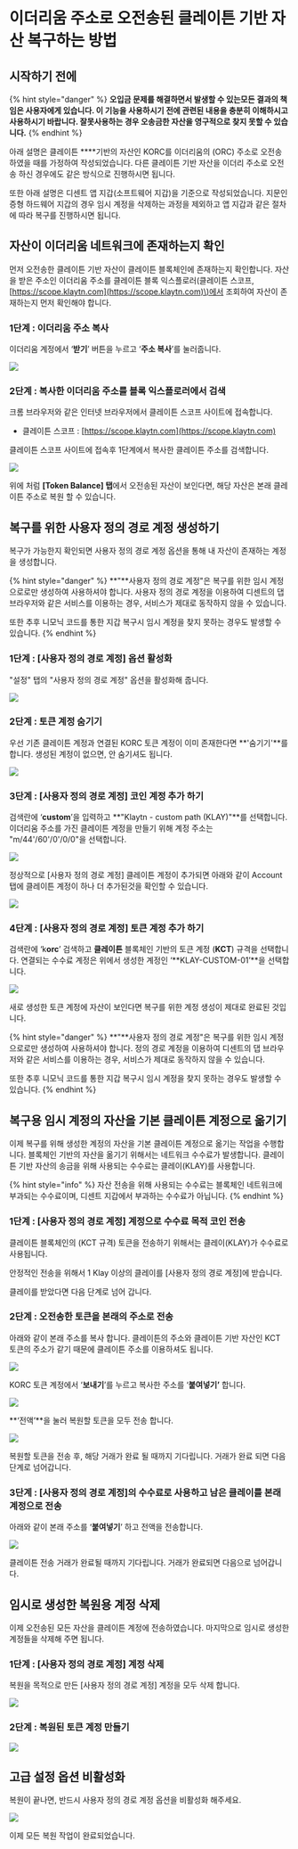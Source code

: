 # 이더리움 주소로 오전송된 클레이튼 기반 자산 복구하는 방법

## 시작하기 전에

{% hint style="danger" %}
**오입금 문제를 해결하면서 발생할 수 있는모든 결과의 책임은 사용자에게 있습니다. 이 기능을 사용하시기 전에 관련된 내용을 충분히 이해하시고 사용하시기 바랍니다. 잘못사용하는 경우 오송금한 자산을 영구적으로 찾지 못할 수 있습니다.**
{% endhint %}

아래 설명은 클레이튼 ****기반의 자산인 KORC를 이더리움의 \(ORC\) 주소로 오전송 하였을 때를 가정하여 작성되었습니다. 다른 클레이튼 기반 자산을 이더리 주소로 오전송 하신 경우에도 같은 방식으로 진행하시면 됩니다.

또한 아래 설명은 디센트 앱 지갑\(소프트웨어 지갑\)을 기준으로 작성되었습니다. 지문인증형 하드웨어 지갑의 경우 임시 계정을 삭제하는 과정을 제외하고 앱 지갑과 같은 절차에 따라 복구를 진행하시면 됩니다.

## 자산이 이더리움 네트워크에 존재하는지 확인

먼저 오전송한 클레이튼 기반 자산이 클레이튼 블록체인에 존재하는지 확인합니다. 자산을 받은 주소인 이더리움 주소를 클레이튼 블록 익스플로러\(클레이튼 스코프, [https://scope.klaytn.com](https://scope.klaytn.com)\)에서 조회하여 자산이 존재하는지 먼저 확인해야 합니다.

### **1단계 :** 이더리움 주소 복사

이더리움 계정에서 ‘**받기**’ 버튼을 누르고 ‘**주소 복사**’를 눌러줍니다.

![](../.gitbook/assets/16%20%281%29.png)

### **2단계 :** 복사한 이더리움 주소를 블록 익스플로러에서 검색

크롬 브라우저와 같은 인터넷 브라우저에서 클레이튼 스코프 사이트에 접속합니다.

* 클레이튼 스코프 : [https://scope.klaytn.com](https://scope.klaytn.com)

클레이튼 스코프 사이트에 접속후 1단계에서 복사한 클레이튼 주소를 검색합니다.

![](../.gitbook/assets/12%20%283%29.png)

위에 처럼 **\[Token Balance\] 탭**에서 오전송된 자산이 보인다면, 해당 자산은 본래 클레이튼 주소로 복원 할 수 있습니다.

## 복구를 위한 사용자 정의 경로 계정 생성하기

복구가 가능한지 확인되면 사용자 정의 경로 계정 옵션을 통해 내 자산이 존재하는 계정을 생성합니다. 

{% hint style="danger" %}
**"**사용자 정의 경로 계정"은 복구를 위한 임시 계정으로로만 생성하여 사용하셔야 합니다. 사용자 정의 경로 계정을 이용하여 디센트의 댑 브라우저와 같은 서비스를 이용하는 경우, 서비스가 제대로 동작하지 않을 수 있습니다.

또한 추후 니모닉 코드를 통한 지갑 복구시 임시 계정을 찾지 못하는 경우도 발생할 수 있습니다.
{% endhint %}

### **1단계 :** \[사용자 정의 경로 계정\] 옵션 활성화

"설정" 탭의 "사용자 정의 경로 계정" 옵션을 활성화해 줍니다.

![](https://cdn-images-1.medium.com/max/800/1*HYmxDf23e44kq9OO55Napg.png)

### **2단계 :** 토큰 계정 숨기기

우선 기존 클레이튼 계정과 연결된 KORC 토큰 계정이 이미 존재한다면 **'숨기기'**를 합니다. 생성된 계정이 없으면, 안 숨기셔도 됩니다.

![](../.gitbook/assets/1%20%288%29.png)

### **3단계 :** \[사용자 정의 경로 계정\] **코인 계정** 추가 하기

검색란에 ‘**custom**’을 입력하고 **"Klaytn - custom path \(KLAY\)"**를 선택합니다. 이더리움 주소를 가진 클레이튼 계정을 만들기 위해 계정 주소는 "m/44'/60'/0'/0/0"을 선택합니다.

![](../.gitbook/assets/2%20%288%29.png)

정상적으로 \[사용자 정의 경로 계정\] 클레이튼 계정이 추가되면 아래와 같이 Account탭에 클레이튼 계정이 하나 더 추가된것을 확인할 수 있습니다.

![](../.gitbook/assets/3%20%287%29.png)

### **4단계 :** \[사용자 정의 경로 계정\] **토큰 계정** 추가 하기

검색란에 ‘k**orc**’ 검색하고 **클레이튼** 블록체인 기반의 토큰 계정 \(**KCT**\) 규격을 선택합니다. 연결되는 수수료 계정은 위에서 생성한 계정인  ‘**KLAY-CUSTOM-01’**을 선택합니다.

![](../.gitbook/assets/4%20%284%29.png)

새로 생성한 토큰 계정에 자산이 보인다면 복구를 위한 계정 생성이 제대로 완료된 것입니다.

{% hint style="danger" %}
**"**사용자 정의 경로 계정"은 복구를 위한 임시 계정으로로만 생성하여 사용하셔야 합니다. 정의 경로 계정을 이용하여 디센트의 댑 브라우저와 같은 서비스를 이용하는 경우, 서비스가 제대로 동작하지 않을 수 있습니다.

또한 추후 니모닉 코드를 통한 지갑 복구시 임시 계정을 찾지 못하는 경우도 발생할 수 있습니다.
{% endhint %}

## 복구용 임시 계정의 자산을 기본 **클레이튼** 계정으로 옮기기

이제 복구를 위해 생성한 계정의 자산을 기본 클레이튼 계정으로 옮기는 작업을 수행합니다. 블록체인 기반의 자산을 옮기기 위해서는 네트워크 수수료가 발생합니다. 클레이튼 기반 자산의 송금을 위해 사용되는 수수료는 클레이\(KLAY\)를 사용합니다.

{% hint style="info" %}
자산 전송을 위해 사용되는 수수료는 블록체인 네트워크에 부과되는 수수료이며, 디센트 지갑에서 부과하는 수수료가 아닙니다.
{% endhint %}

### **1단계 :** \[사용자 정의 경로 계정\] 계정으로 수수료 목적 코인 전송

클레이튼 블록체인의 \(KCT 규격\) 토큰을 전송하기 위해서는 클레이\(KLAY\)가 수수료로 사용됩니다.

안정적인 전송을 위해서 1 Klay 이상의 클레이를 \[사용자 정의 경로 계정\]에 받습니다.

클레이를 받았다면 다음 단계로 넘어 갑니다.

### **2단계 :** 오전송한 토큰을 본래의 주소로 전송

아래와 같이 본래 주소를 복사 합니다. 클레이튼의 주소와 클레이튼 기반 자산인 KCT 토큰의 주소가 같기 때문에 클레이튼 주소를 이용하셔도 됩니다.

![](../.gitbook/assets/6%20%283%29.png)

KORC 토큰 계정에서 ‘**보내기**’를 누르고 복사한 주소를 ‘**붙여넣기’** 합니다.

![](../.gitbook/assets/7%20%283%29.png)

**‘전액’**을 눌러 복원할 토큰을 모두 전송 합니다.

![](../.gitbook/assets/8%20%283%29.png)

복원할 토큰을 전송 후, 해당 거래가 완료 될 때까지 기다립니다. 거래가 완료 되면 다음 단계로 넘어갑니다.

### **3단계 :** \[사용자 정의 경로 계정\]의 수수료로 사용하고 남은 클레이를 본래 계정으로 전송

아래와 같이 본래 주소를 ‘**붙여넣기**’ 하고 전액을 전송합니다.

![](../.gitbook/assets/9%20%283%29.png)

클레이튼 전송 거래가 완료될 때까지 기다립니다. 거래가 완료되면 다음으로 넘어갑니다.

## 임시로 생성한 복원용 계정 삭제 

이제 오전송된 모든 자산을 클레이튼 계정에 전송하였습니다. 마지막으로 임시로 생성한 계정들을 삭제해 주면 됩니다.

### **1단계 :** \[사용자 정의 경로 계정\] 계정 삭제 

복원을 목적으로 만든 \[사용자 정의 경로 계정\] 계정을 모두 삭제 합니다. 

![](../.gitbook/assets/10%20%283%29.png)

### **2단계 :** 복원된 토큰 계정 만들기

![](../.gitbook/assets/11%20%283%29.png)

## **고급 설정 옵션 비활성화**

복원이 끝나면, 반드시 사용자 정의 경로 계정 옵션을 비활성화 해주세요.

![](https://cdn-images-1.medium.com/max/800/1*pGt0yyeEYxIN-tjTJeD0wg.png)

이제 모든 복원 작업이 완료되었습니다.

